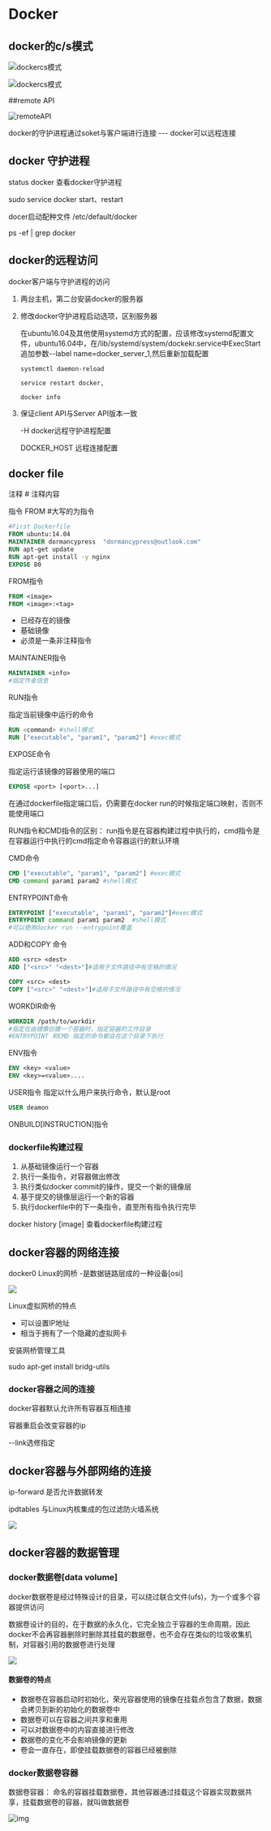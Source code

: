 # Docker

## docker的c/s模式

![dockercs模式](./docker1.png)

![dockercs模式](./docker2.png)

##remote API

![remoteAPI](./remote.png)



docker的守护进程通过soket与客户端进行连接 --- docker可以远程连接

## docker 守护进程

status docker 查看docker守护进程

sudo service docker start、restart 

docer启动配种文件  /etc/default/docker

ps -ef | grep docker

## docker的远程访问

docker客户端与守护进程的访问

1. 两台主机，第二台安装docker的服务器

2. 修改docker守护进程启动选项，区别服务器

   在ubuntu16.04及其他使用systemd方式的配置，应该修改systemd配置文件，ubuntu16.04中，在/lib/systemd/system/dockekr.service中ExecStart 追加参数--label name=docker_server_1,然后重新加载配置

   ``systemctl daemon-reload``

   ``service restart docker,``

   ``docker info``

3. 保证client API与Server API版本一致 

    -H docker远程守护进程配置

   DOCKER_HOST 远程连接配置

## docker file

注释   # 注释内容

指令 FROM #大写的为指令

```dockerfile
#First Dockerfile
FROM ubuntu:14.04
MAINTAINER dormancypress  "dormancypress@outlook.com"
RUN apt-get update
RUN apt-get install -y nginx
EXPOSE 80
```

FROM指令

```dockerfile
FROM <image>
FROM <image>:<tag>
```

- 已经存在的镜像
- 基础镜像
- 必须是一条非注释指令

MAINTAINER指令

```dockerfile
MAINTAINER <info>
#指定作者信息
```

RUN指令

指定当前镜像中运行的命令

```dockerfile
RUN <command> #shell模式
RUN ["executable", "param1", "param2"] #exec模式
```

EXPOSE命令

指定运行该镜像的容器使用的端口

```dockerfile
EXPOSE <port> [<port>...]
```

在通过dockerfile指定端口后，仍需要在docker run的时候指定端口映射，否则不能使用端口

RUN指令和CMD指令的区别： run指令是在容器构建过程中执行的，cmd指令是在容器运行中执行的cmd指定命令容器运行的默认环境 

CMD命令

```dockerfile
CMD ["executable", "param1", "param2"] #exec模式
CMD command param1 param2 #shell模式
```

ENTRYPOINT命令

```dockerfile
ENTRYPOINT ["executable", "param1", "param2"]#exec模式
ENTRYPOINT command param1 param2  #shell模式
#可以使用docker run --entrypoint覆盖
```

ADD和COPY 命令

```dockerfile
ADD <src> <dest>  
ADD ["<src>" "<dest>"]#适用于文件路径中有空格的情况

COPY <src> <dest> 
COPY ["<src>" "<dest>"]#适用于文件路径中有空格的情况
```

WORKDIR命令

```dockerfile
WORKDIR /path/to/workdir 
#指定在由镜像创建一个容器时，指定容器的工作目录
#ENTRYPOINT 和CMD 指定的命令都会在这个目录下执行
```

ENV指令

```dockerfile
ENV <key> <value>
ENV <key>=<value>....
```

USER指令 指定以什么用户来执行命令，默认是root

```dockerfile
USER deamon
```

ONBUILD[INSTRUCTION]指令

### dockerfile构建过程

1. 从基础镜像运行一个容器
2. 执行一条指令，对容器做出修改
3. 执行类似docker commit的操作，提交一个新的镜像层
4. 基于提交的镜像层运行一个新的容器
5. 执行dockerfile中的下一条指令，直至所有指令执行完毕

docker history [image] 查看dockerfile构建过程

## docker容器的网络连接

docker0 Linux的网桥 -是数据链路层成的一种设备[osi]

![](./osi.png)

Linux虚拟网桥的特点

- 可以设置IP地址
- 相当于拥有了一个隐藏的虚拟网卡

安装网桥管理工具

sudo apt-get install bridg-utils

### docker容器之间的连接

docker容器默认允许所有容器互相连接 

容器重启会改变容器的ip

--link选修指定





## docker容器与外部网络的连接

ip-forward 是否允许数据转发

ipdtables 与Linux内核集成的包过滤防火墙系统

![](./iptables.png)

## docker容器的数据管理

### docker数据卷[data volume]

docker数据卷是经过特殊设计的目录，可以绕过联合文件(ufs)，为一个或多个容器提供访问

数据卷设计的目的，在于数据的永久化，它完全独立于容器的生命周期，因此docker不会再容器删除时删除其挂载的数据卷，也不会存在类似的垃圾收集机制，对容器引用的数据卷进行处理

![](./datavulme.png)

#### 数据卷的特点

- 数据卷在容器启动时初始化，荣光容器使用的镜像在挂载点包含了数据，数据会拷贝到新的初始化的数据卷中
- 数据卷可以在容器之间共享和重用
- 可以对数据卷中的内容直接进行修改
- 数据卷的变化不会影响镜像的更新
- 卷会一直存在，即使挂载数据卷的容器已经被删除





### docker数据卷容器

数据卷容器： 命名的容器挂载数据卷，其他容器通过挂载这个容器实现数据共享，挂载数据卷的容器，就叫做数据卷

![img](./volumecon.png?lastModify=1525057873)

